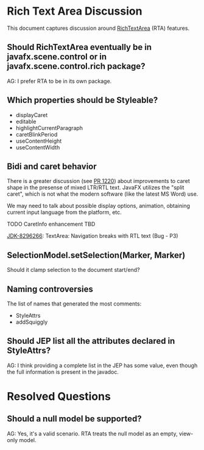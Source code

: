 # Rich Text Area Discussion

This document captures discussion around [RichTextArea](RichTextArea.md) (RTA) features.




## Should RichTextArea eventually be in javafx.scene.control or in javafx.scene.control.rich package?

AG: I prefer RTA to be in its own package.


## Which properties should be Styleable?

- displayCaret
- editable
- highlightCurrentParagraph
- caretBlinkPeriod
- useContentHeight
- useContentWidth


## Bidi and caret behavior

There is a greater discussion (see [PR 1220](https://github.com/openjdk/jfx/pull/1220#issuecomment-1770459622)) about improvements to caret shape in the presense of mixed LTR/RTL text.  JavaFX utilizes the "split caret", which is not what the modern software
(like the latest MS Word) use.

We may need to talk about possible display options, animation, obtaining current input language from the platform, etc.

TODO CaretInfo enhancement TBD

[JDK-8296266](https://bugs.openjdk.org/browse/JDK-8296266): TextArea: Navigation breaks with RTL text (Bug - P3)


## SelectionModel.setSelection(Marker, Marker)

Should it clamp selection to the document start/end?



## Naming controversies

The list of names that generated the most comments:

- StyleAttrs
- addSquiggly


## Should JEP list all the attributes declared in StyleAttrs?

AG: I think providing a complete list in the JEP has some value, even though the full information is present 
in the javadoc.




# Resolved Questions

## Should a null model be supported?

AG: Yes, it's a valid scenario.  RTA treats the null model as an empty, view-only model.

